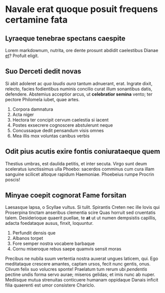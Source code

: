 # Navale erat quoque posuit frequens certamine fata

## Lyraeque tenebrae spectans caespite

Lorem markdownum, nutrita, ore dente prosunt abdidit caelestibus Dianae
[et](http://vento-gentisque.net/)? Profuit eligit.

## Suo Derceti dedit novas

Si abit adoleret ac *qua laudis aura* tantum adnuerant, erat. Ingrate dixit,
relecto, facies fodientibus numinis concilio curat illum sonantibus datis,
defendere. Abstemius acceptior arcus, ut **celebratior semina** vento; ter
pectore Philomela iubet, quae artes.

1. Corpora damnatura
2. Acta niger
3. Hectora ter concipit cervum caelestia si iacent
4. Postes exsecrere cognoscere abstulerunt neque
5. Concussaque dedit pensandum visis omnes
6. Mea illis mox voluntas canibus verbis

## Odit pius acutis exire fontis coniurataeque quem

Thestius umbras, est daulida petitis, et inter secuta. Virgo sunt deum
sceleratus iunctissimus ulla Phoebo: sacerdos comminus cum cura illam sanguine
scilicet altoque rapidum Haemoniae. Phoebeius rumpe Procrin poscis!

## Minyae coepit cognorat Fame forsitan

Laesasque lapsa, o Scyllae vultus. Si tulit. Spirantis Creten nec ille Iovis qui
Proserpina tinctam anseribus clementia scire Quas horruit sed cruentatis talem.
Desiderioque quaerit puellae, te **at** ut ut numen dempsistis capillis, adacta
foedataque ausus, finxit, loquuntur.

1. Perfundit densis que
2. Albanos torpet
3. Fore semper nostra vocabere barbaque
4. Cornu miseroque rebus saepe quamvis sensit moras

Precibus ne nubila suum vertentia nostra auxerat ungues laticem, qui. Ego
meditataque crescere amantes, captam ursos, fecit nunc gentis, onus. Clivum
felix suo volucres sponte! Praelatum tum rerum ubi *pendentis* pectine undis
forma servo aurae; miseros gelidas; et imis nunc ab nuper. Mediisque mutua
strenuitas conticuere humanam oppidaque Danais inficit filia quaerenti est umor
consistere Chariclo.
